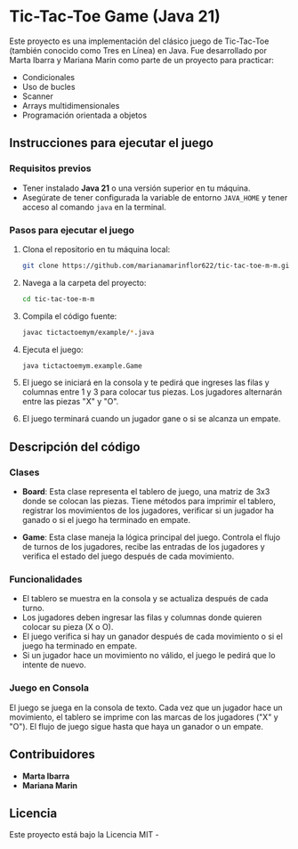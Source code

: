 # Tic-Tac-Toe Game (Java 21)

Este proyecto es una implementación del clásico juego de Tic-Tac-Toe (también conocido como Tres en Línea) en Java. Fue desarrollado por Marta Ibarra y Mariana Marin como parte de un proyecto para practicar: 
- Condicionales
- Uso de bucles
- Scanner
- Arrays multidimensionales
- Programación orientada a objetos

##

## Instrucciones para ejecutar el juego

### Requisitos previos

- Tener instalado **Java 21** o una versión superior en tu máquina.
- Asegúrate de tener configurada la variable de entorno `JAVA_HOME` y tener acceso al comando `java` en la terminal.

### Pasos para ejecutar el juego

1. Clona el repositorio en tu máquina local:
    ```bash
    git clone https://github.com/marianamarinflor622/tic-tac-toe-m-m.git
    ```

2. Navega a la carpeta del proyecto:
    ```bash
    cd tic-tac-toe-m-m
    ```

3. Compila el código fuente:
    ```bash
    javac tictactoemym/example/*.java
    ```

4. Ejecuta el juego:
    ```bash
    java tictactoemym.example.Game
    ```

5. El juego se iniciará en la consola y te pedirá que ingreses las filas y columnas entre 1 y 3 para colocar tus piezas. Los jugadores alternarán entre las piezas "X" y "O".

6. El juego terminará cuando un jugador gane o si se alcanza un empate.

## Descripción del código

### Clases

- **Board**: Esta clase representa el tablero de juego, una matriz de 3x3 donde se colocan las piezas. Tiene métodos para imprimir el tablero, registrar los movimientos de los jugadores, verificar si un jugador ha ganado o si el juego ha terminado en empate.

- **Game**: Esta clase maneja la lógica principal del juego. Controla el flujo de turnos de los jugadores, recibe las entradas de los jugadores y verifica el estado del juego después de cada movimiento.

### Funcionalidades

- El tablero se muestra en la consola y se actualiza después de cada turno.
- Los jugadores deben ingresar las filas y columnas donde quieren colocar su pieza (X o O).
- El juego verifica si hay un ganador después de cada movimiento o si el juego ha terminado en empate.
- Si un jugador hace un movimiento no válido, el juego le pedirá que lo intente de nuevo.

### Juego en Consola

El juego se juega en la consola de texto. Cada vez que un jugador hace un movimiento, el tablero se imprime con las marcas de los jugadores ("X" y "O"). El flujo de juego sigue hasta que haya un ganador o un empate.

## Contribuidores

- **Marta Ibarra**
- **Mariana Marin**

## Licencia

Este proyecto está bajo la Licencia MIT - 
